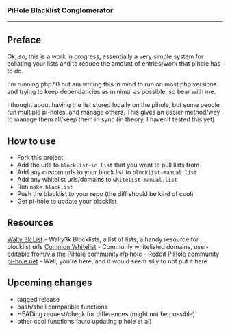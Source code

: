 ### PiHole Blacklist Conglomerator
-----------------------------------

## Preface
Ok, so, this is a work in progress, essentially a very simple system for collating your lists and to reduce the amount of entries/work that pihole has to do.

I'm running php7.0 but am writing this in mind to run on most php versions and trying to keep dependancies as minimal as possible, so bear with me.

I thought about having the list stored locally on the pihole, but some people run multiple pi-holes, and manage others. This gives an easier method/way to manage them all/keep them in sync (in theory, I haven't tested this yet)

## How to use
 - Fork this project
 - Add the urls to `blocklist-in.list` that you want to pull lists from
 - Add any custom urls to your block list to `blocklist-manual.list`
 - Add any whitelist urls/domains to `whitelist-manual.list`
 - Run `make blacklist`
 - Push the blacklist to your repo (the diff should be kind of cool)
 - Get pi-hole to update your blacklist

## Resources
[Wally 3k List]     - Wally3k Blocklists, a list of lists, a handy resource for blocklist urls
[Common Whitelist]  - Commonly whitelisted domains, user-editable from/via the PiHole community
[r/pihole]          - Reddit PiHole community
[pi-hole.net]       - Well, you're here, and it would seem silly to not put it here

## Upcoming changes
 - tagged release
 - bash/shell compatible functions
 - HEADing request/check for differences (might not be possible)
 - other cool functions (auto updating pihole et al)

[Wally 3k List]:    https://wally3k.github.io/
[Common Whitelist]: https://discourse.pi-hole.net/t/commonly-whitelisted-domains/212
[r/pihole]:         https://reddit.com/r/pihole
[pi-hole.net]:      https://pi-hole.net
